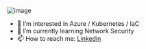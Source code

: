 ![image](https://user-images.githubusercontent.com/93421507/139532078-f87bdfe6-d18c-489f-8b20-025ea2664f0b.png)


- 👀 I’m interested in Azure / Kubernetes / IaC
- 🌱 I’m currently learning Network Security
- 📫 How to reach me: [Linkedin](https://www.linkedin.com/in/kobimenashe/)

<!---
KobiMenashe/KobiMenashe is a ✨ special ✨ repository because its `README.md` (this file) appears on your GitHub profile.
You can click the Preview link to take a look at your changes.
--->
